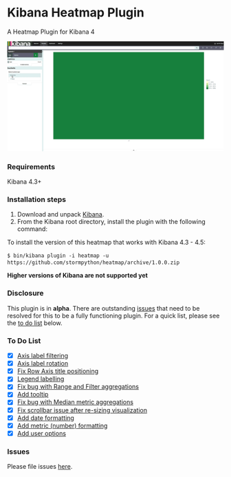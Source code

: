# Kibana Heatmap Plugin
A Heatmap Plugin for Kibana 4

![Kibana Heatmap](heatmap.gif)

### Requirements
Kibana 4.3+

### Installation steps
1. Download and unpack [Kibana](https://www.elastic.co/downloads/kibana).
2. From the Kibana root directory, install the plugin with the following command:

To install the version of this heatmap that works with Kibana 4.3 - 4.5:
```
$ bin/kibana plugin -i heatmap -u https://github.com/stormpython/heatmap/archive/1.0.0.zip
```

**Higher versions of Kibana are not supported yet**

### Disclosure
This plugin is in **alpha**. There are outstanding [issues](https://github.com/stormpython/heatmap/issues) that need to be resolved for this to be a fully functioning plugin. For a quick list, please see the [to do list](#to-do-list) below.

### To Do List
- [x] [Axis label filtering](https://github.com/stormpython/heatmap/issues/1)
- [x] [Axis label rotation](https://github.com/stormpython/heatmap/issues/2)
- [x] [Fix Row Axis title positioning](https://github.com/stormpython/heatmap/issues/3)
- [x] [Legend labelling](https://github.com/stormpython/heatmap/issues/4)
- [x] [Fix bug with Range and Filter aggregations](https://github.com/stormpython/heatmap/issues/5)
- [x] [Add tooltip](https://github.com/stormpython/heatmap/issues/6)
- [x] [Fix bug with Median metric aggregations](https://github.com/stormpython/heatmap/issues/7)
- [x] [Fix scrollbar issue after re-sizing visualization](https://github.com/stormpython/heatmap/issues/8)
- [x] [Add date formatting](https://github.com/stormpython/heatmap/issues/9)
- [x] [Add metric (number) formatting](https://github.com/stormpython/heatmap/issues/10)
- [x] [Add user options](https://github.com/stormpython/heatmap/issues/11)

### Issues
Please file issues [here](https://github.com/stormpython/heatmap/issues).
